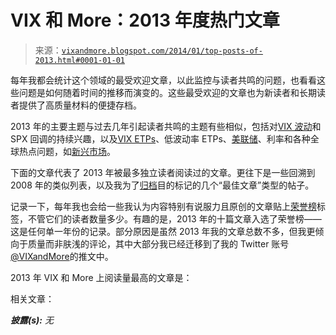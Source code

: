 <!--yml

分类：未分类

日期：2024-05-18 16:11:47

-->

# VIX 和 More：2013 年度热门文章

> 来源：[`vixandmore.blogspot.com/2014/01/top-posts-of-2013.html#0001-01-01`](http://vixandmore.blogspot.com/2014/01/top-posts-of-2013.html#0001-01-01)

每年我都会统计这个领域的最受欢迎文章，以此监控与读者共鸣的问题，也看看这些问题是如何随着时间的推移而演变的。这些最受欢迎的文章也为新读者和长期读者提供了高质量材料的便捷存档。

2013 年的主要主题与过去几年引起读者共鸣的主题有些相似，包括对[VIX 波动](http://vixandmore.blogspot.com/search/label/VIX%20spikes)和 SPX 回调的持续兴趣，以及[VIX ETPs](http://vixandmore.blogspot.com/search/label/VIX%20ETN)、低波动率 ETPs、[美联储](http://vixandmore.blogspot.com/search/label/FOMC)、利率和各种全球热点问题，如[新兴市场](http://vixandmore.blogspot.com/search/label/emerging%20markets)。

下面的文章代表了 2013 年被最多独立读者阅读过的文章。更往下是一些回溯到 2008 年的类似列表，以及我为了[归档](http://vixandmore.blogspot.com/search/label/archival)目的标记的几个“最佳文章”类型的帖子。

记录一下，每年我也会给一些我认为内容特别有说服力且原创的文章贴上[荣誉榜](http://vixandmore.blogspot.com/search/label/hall%20of%20famehttp:/vixandmore.blogspot.com/2007/01/week-in-vix-january-7-2007-introduction.html)标签，不管它们的读者数量多少。有趣的是，2013 年的十篇文章入选了荣誉榜——这是任何单一年份的记录。部分原因是虽然 2013 年我的文章总数不多，但我更倾向于质量而非肤浅的评论，其中大部分我已经迁移到了我的 Twitter 账号[@VIXandMore](https://twitter.com/VIXandMore)的推文中。

2013 年 VIX 和 More 上阅读量最高的文章是：

相关文章：

***披露(s):*** *无*

